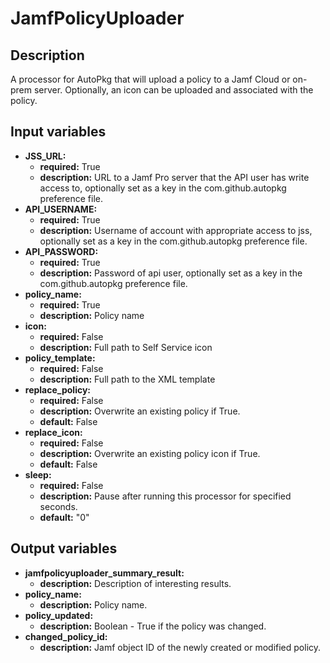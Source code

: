 # JamfPolicyUploader

## Description

A processor for AutoPkg that will upload a policy to a Jamf Cloud or on-prem server. Optionally, an icon can be uploaded and associated with the policy.

## Input variables

- **JSS_URL:**
  - **required:** True
  - **description:** URL to a Jamf Pro server that the API user has write access to, optionally set as a key in the com.github.autopkg preference file.
- **API_USERNAME:**
  - **required:** True
  - **description:** Username of account with appropriate access to jss, optionally set as a key in the com.github.autopkg preference file.
- **API_PASSWORD:**
  - **required:** True
  - **description:** Password of api user, optionally set as a key in the com.github.autopkg preference file.
- **policy_name:**
  - **required:** True
  - **description:** Policy name
- **icon:**
  - **required:** False
  - **description:** Full path to Self Service icon
- **policy_template:**
  - **required:** False
  - **description:** Full path to the XML template
- **replace_policy:**
  - **required:** False
  - **description:** Overwrite an existing policy if True.
  - **default:** False
- **replace_icon:**
  - **required:** False
  - **description:** Overwrite an existing policy icon if True.
  - **default:** False
- **sleep:**
  - **required:** False
  - **description:** Pause after running this processor for specified seconds.
  - **default:** "0"

## Output variables

- **jamfpolicyuploader_summary_result:**
  - **description:** Description of interesting results.
- **policy_name:**
  - **description:** Policy name.
- **policy_updated:**
  - **description:** Boolean - True if the policy was changed.
- **changed_policy_id:**
  - **description:** Jamf object ID of the newly created or modified policy.
